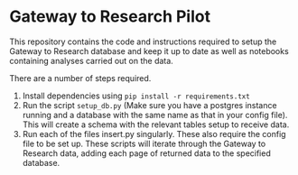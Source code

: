 # Gateway to Research Pilot

This repository contains the code and instructions required to setup the Gateway to Research database and keep it up to date as well as notebooks containing analyses carried out on the data.

There are a number of steps required.

1. Install dependencies using `pip install -r requirements.txt`
2. Run the script `setup_db.py` (Make sure you have a postgres instance running and a database with the same name as that in your config file). This will create a schema with the relevant tables setup to receive data.
3. Run each of the files insert.py singularly. These also require the config file to be set up. These scripts will iterate through the Gateway to Research data, adding each page of returned data to the specified database.

